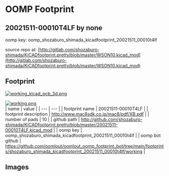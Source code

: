 # OOMP Footprint  
## 20021511-00010T4LF  by none  
  
oomp key: oomp_shozaburo_shimada_kicadfootprint_20021511_00010t4lf  
  
source repo at: [http://gitlab.com/shozaburo-shimada/KiCADfootprint.pretty/blob/master/WSON10.kicad_mod](http://gitlab.com/shozaburo-shimada/KiCADfootprint.pretty/blob/master/WSON10.kicad_mod)  
## Footprint  
  
[![working_kicad_pcb_3d.png](working_kicad_pcb_3d_600.png)](working_kicad_pcb_3d.png)  
  
[![working.png](working_600.png)](working.png)  
| name | value | 
| --- | --- | 
| footprint name | 20021511-00010T4LF | 
| footprint description | http://www.mac8sdk.co.jp/mac8/pdf/XB.pdf | 
| number of pads | 10 | 
| github path | http://github.com/shozaburo-shimada/KiCADfootprint.pretty/blob/master/20021511-00010T4LF.kicad_mod | 
| oomp key | oomp_shozaburo_shimada_kicadfootprint_20021511_00010t4lf | 
| oomp bot github | https://github.com/oomlout/oomlout_oomp_footprint_bot/tree/main/footprints/shozaburo_shimada_kicadfootprint_20021511_00010t4lf/working | 
## Images  
